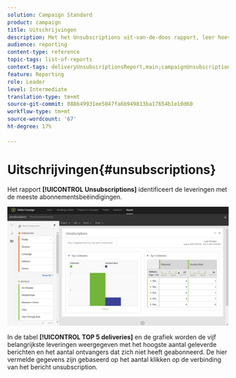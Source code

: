 ```yaml
---
solution: Campaign Standard
product: campaign
title: Uitschrijvingen
description: Met het Unsubscriptions uit-van-de-doos rapport, leer hoeveel tijden klanten zich aan uw leveringen afsloot.
audience: reporting
content-type: reference
topic-tags: list-of-reports
context-tags: deliveryUnsubscriptionsReport,main;campaignUnsubscriptionsReport,main;programUnsubscriptionsReport,main
feature: Reporting
role: Leader
level: Intermediate
translation-type: tm+mt
source-git-commit: 088b49931ee5047fa6b949813ba17654b1e10d60
workflow-type: tm+mt
source-wordcount: '67'
ht-degree: 17%

---
```



# Uitschrijvingen{#unsubscriptions}

Het rapport **[!UICONTROL Unsubscriptions]** identificeert de leveringen met de meeste abonnementsbeëindigingen.

![](assets/delivery_reports_unsub.png)

In de tabel **[!UICONTROL TOP 5 deliveries]** en de grafiek worden de vijf belangrijkste leveringen weergegeven met het hoogste aantal geleverde berichten en het aantal ontvangers dat zich niet heeft geabonneerd. De hier vermelde gegevens zijn gebaseerd op het aantal klikken op de verbinding van het bericht unsubscription.
